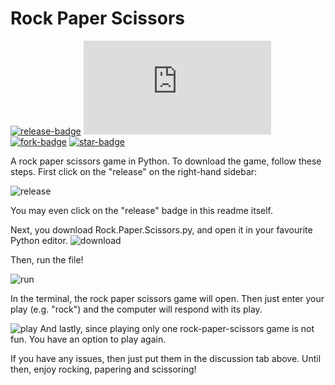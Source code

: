 # Rock Paper Scissors
[![release-badge](https://img.shields.io/github/v/release/AtharvNadkarni2013/rock-paper-scissors)](https://github.com/AtharvNadkarni2013/rock-paper-scissors/releases/tag/v1.0.0)
[![file-size-badge](https://badge-size.herokuapp.com/AtharvNadkarni2013/rock-paper-scissors/blob/main/rockpaperscissors.py)](https://github.com/AtharvNadkarni2013/rock-paper-scissors/blob/main/rockpaperscissors.py)
[![fork-badge](https://img.shields.io/github/forks/AtharvNadkarni2013/rock-paper-scissors.svg?style=social&label=Fork&maxAge=91832302302830)](https://GitHub.com/AtharvNadkarni2013/rock-paper-scissors/network/)
[![star-badge](https://img.shields.io/github/stars/AtharvNadkarni2013/rock-paper-scissors.svg?style=social&label=Star&maxAge=91832302302830)](https://GitHub.com/AtharvNadkarni2013/rock-paper-scissors/network/)

A rock paper scissors game in Python.
To download the game, follow these steps.
First click on the "release" on the right-hand sidebar:

![release](https://lh3.googleusercontent.com/cwpudcZze951fIoX4giE4ysqT7Et2wf1UTmQKdD-R2nZC09CkHgnuk_IYo_7sVwjXe4V3X2MYHj8aiPV2Ok8L6jzjNzFkKq1veG0g4gfCN2rFwJ1v65LHV3vVdc2aBQ1lSi8R3Sqsxypiv_5yb4PrRwlAGkYZbUF7MLqPEHgDQg47eTyRHcQESxAC2jWZhzm9ge5J-VABfzDKzD0ELJq18APx7n8yrDNUPxDQES5Ls2o-FD_GnTTtIlG7bx-Nfn7m2wAAh84n7M2HJEKe1B1XuJ7bqNcIaDDa6y6nqKR5sR6V2Czy15R_O3WtUnYwUnOLQrmbqqRsMjF_V-JRLaYO-RRZT4vsgn8SLdHG052f2aGaAmmar_ZtGry-xEABlwCpr0TVranJSyca6YJ0gULyuk0mjk34w55UIXQzur_7EjeGNPYMqA-bs4fYwlBAu2rltA_A54TwBXwH99ZJigwsva4G6Wzo6_gVL-lCZcHuzpUPDo-gJ5WVRv5GnmP3cflk5h83DsoFyTe7zkV1lHDXTDuodhGTlwcVwaj2u0i_xCFz8o0mUW1m7_zVy0DLWycL2YsPXtejMQPuZoCDRDcWOBQWB6-HOwTFOxT9K8a_gRp0vEC9mIqjiBRFOPsflXxdjvDLyUli5NdN08cMXAfHpN8Pz-bgKigRGppRWQ8tsEk89ekaC1zbpv6dstKpW3RCI4voZjAxe2miIC2ZxzCAVq9=w256-h96-no?authuser=0)

You may even click on the "release" badge in this readme itself.

Next, you download Rock.Paper.Scissors.py, and open it in your favourite Python editor.
![download](https://lh3.googleusercontent.com/Usl0B9giELFPahyF7J3ufy_angxudvC9uS8dT5V9LHtl9RyPWtQnx6CYxNBopJQXezXVdKBOYlgUAjxe7pdZalBn0Q0JDwoBT9AnNoBzrCDldPU_NhODAaFCiClX4NLJlNHPdNMCQKX6SoL4h-0VjvstCsFgfftnRMrFAQXaE1-97giEP6TWp1sL4vHdGp3toD5FiedCriYpVH_vyta3-I_psQgv4OyRqJLDJwU1voJTTmO950-t95QHVtJDJWNletKgXbazIYP3KCN0tnn2THIQTa76-d8NkIY3oWQl-KEcOZa2WPhdhcCgfOXmpE-1ZEVsP9cdprZkGJy7TZPGk6kCjTZfmV-smypMfu4jkLB-dh5RTfeyKMz6XJ6YX7dQlL1BjHJWz04-oW90mNKrsGezpq9pCjIguxsGPymQKAK3HdYvxZUztF4r1Yjh3u_WjqWlGrPDAKwPTtjXmlbspHV0UTXEPAs7kB0wrydtZHwNkoDI-47bQtNG_TZE7n8WXAxTTPOhlfsmTbWwOGw0ihPqIc6ATr-vDuLlJWBgzRWAbpW5f5wvIAGKjHfW-ap1YakvStwRbTImAiJGp39btzk6W3hnji2uHFo2Ki2XHqtfhv4nFrKJx746CHOqf6tch72JVbEaWlZmZOCQmLQ3ABi_T0I2vdJdBqwAUr8TqQIXTJAjTzIs6B7I6feqPLvPmauolp8WHjScJZUEoL78Nvx6=w1006-h336-no?authuser=0)

Then, run the file!

![run](https://lh3.googleusercontent.com/YEOOQFm3tbHIwHVa3lkyEopYyQ8oRJyNzD1FUuA2CViGB98K0s9dPg8HIDzdZbhhz4OGNH38qndtRFiZwqhXMChWBPGvP4RX0ZqSkRgHBrRvCMaxA3Zm-J3YPnjrtQFuPxUpiCdDDvGH01UAOiAKMT_ru8J4S7z2dFJi3VjqnCA-DkMGt8E3pHEgtLD3FwHW5pl2pMSS6SUw4ZyZ-_31iv_EREAXx-JL7c_sF7bx5ya3rfNUC6rrFb9xgPzrq9EvQmx6OgusA0mM-AobzldhfcI-S4ogb6hZE0azn0uCBAmmbvGA0j1iHp4Vf5MRqtvoC7-QmQGxGynI9NDlOybGmS65IahCcKcFmLaF8v6uqlGk3iMydenpfiLcrbLq0LI4WJVaJfmUs4qx7ePeqhlLPzjMYpFt8X6E9Tzam_qYMN96g2cSlGz6_cWqfDLOBMGd5tIwyafqvzzvYVWV09PDUDq8lcSe5NufihqxEG37fy0ZUu7Jlv9Ojbd-nRejsQAnTVp4DW0suK1tYkX6nXv6DunFOFmFuzx3aGqNR2WuyhNDNRXRC3PNx87p2vraw6mPHx6NgixrdllN2w-zqjPKZZxJR1ziNh7zV9XazX4EWgzkWXXBJYom6Wp1jlv_MIf1-GpjHdt2ksxZkuEnAr0zc-7sFLlze0GWr0yNqolDh8VjiqPoh8l_asHXjMZkB5ws9NSiEPeC24UeYeyZnwjIWzyh=w792-h547-no?authuser=0)

In the terminal, the rock paper scissors game will open. Then just enter your play (e.g. "rock") and the computer will respond with its play.

![play](https://lh3.googleusercontent.com/O3z9l5Tb5DGtroTy2ACcYWXUwPDYJ8JOU6PB4GOykHT-k6bFsosII9_QwoUMlYqNHH1_PK-_UonFPM17MnvAA8DsbORwahtI23RXFW5SwWSRCZCrJAS-corHI_7RAobCw6M95DXLzJFCqyqj2YnFRWIwFJAsz0T4VI8KlKLNYDS-vk5Y2ZG1ce7UOxDgKdWJk-NWtG8Njnx5p9TWkdOdQHuEYYet2r_qKyE2LTGwOaZMERucs0DOfgvxa7XSLScsnX4yM-zPr1qW-mW5Q9Nkz93hQzUdfTbGuOOYASjdUUiiK3fWzzcgnMyVIwrYjUQjqZEViaM871DyK4SkxJrobQ_cU_62AWoqVhlVNz9MAhWgkwyeGLEXXPaDBoI-InaZd9hGQh3pkz5ps1KuD5gBLhxw8At6iFPVc6ct_XYo2XtCXG4RMcy-Y9andPsnS3rsNll_tViAGys1_PgaBSH6fjjv0wphBFuwlJH4yXdcge0f8D1AEDoQd5tQyc4cMQr2NVhsDVRIYs7qYg2TzYdirXAlHxXaQTMJvf8vJ6QrmoxjWbNt2dhjlyoPZxoEku7Cp9NgG7-LkDPXzBTvoIJfJHfXNc0PiN014gn5rmi6hxhMdt42NcYZanZc0ZR5AefT0o7bRxpPiZo7pz-vMW6VjtttPav8UoZ2NrYz-fm0KqVV9lKx-UGE2Y-MRL4C4sqeG7qxnkp_KuK89Y-aNg0WBqwc=w1006-h186-no?authuser=0)
And lastly, since playing only one rock-paper-scissors game is not fun. You have an option to play again.

If you have any issues, then just put them in the discussion tab above. Until then, enjoy rocking, papering and scissoring!
